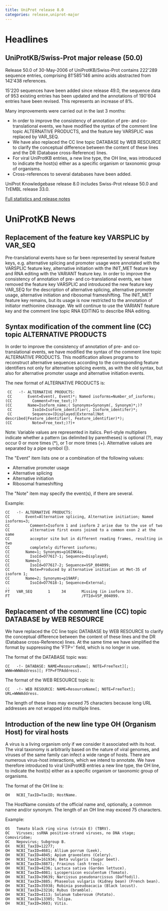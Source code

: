 ```yaml
---
title: UniProt release 8.0
categories: release,uniprot-major
---
```


# Headlines

## UniProtKB/Swiss-Prot major release (50.0)

Release 50.0 of 30-May-2006 of UniProtKB/Swiss-Prot contains 222'289 sequence entries, comprising 81'585'146 amino acids abstracted from 142'438 references.

15'220 sequences have been added since release 49.0, the sequence data of 953 existing entries has been updated and the annotations of 190'604 entries have been revised. This represents an increase of 8%.

Many improvements were carried out in the last 3 months:

-   In order to improve the consistency of annotation of pre- and co-translational events, we have modified the syntax of the comment line topic ALTERNATIVE PRODUCTS, and the feature key VARSPLIC was replaced by VAR\_SEQ.
-   We have also replaced the CC line topic DATABASE by WEB RESOURCE to clarify the conceptual difference between the content of these lines and the DR (Database cross-Reference) lines.
-   For viral UniProtKB entries, a new line type, the OH line, was introduced to indicate the host(s) either as a specific organism or taxonomic group of organisms.
-   Cross-references to several databases have been added.

UniProt Knowledgebase release 8.0 includes Swiss-Prot release 50.0 and TrEMBL release 33.0.

[Full statistics and release notes](http://www.expasy.org/txt/old-rel/relnotes.50.htm)

# UniProtKB News

## Replacement of the feature key VARSPLIC by VAR\_SEQ

Pre-translational events have so far been represented by several feature keys, e.g. alternative splicing and promoter usage were annotated with the VARSPLIC feature key, alternative initiation with the INIT\_MET feature key and RNA editing with the VARIANT feature key. In order to improve the consistency of annotation of pre- and co-translational events, we have removed the feature key VARSPLIC and introduced the new feature key VAR\_SEQ for the description of alternative splicing, alternative promoter usage, alternative initiation and ribosomal frameshifting. The INIT\_MET feature key remains, but its usage is now restricted to the annotation of initiator methionine cleavage. We will continue to use the VARIANT feature key and the comment line topic RNA EDITING to describe RNA editing.

## Syntax modification of the comment line (CC) topic ALTERNATIVE PRODUCTS

In order to improve the consistency of annotation of pre- and co-translational events, we have modified the syntax of the comment line topic ALTERNATIVE PRODUCTS. This modification allows programs to reconstruct alternative sequences according to the corresponding feature identifiers not only for alternative splicing events, as with the old syntax, but also for alternative promoter usage and alternative initiation events.

The new format of ALTERNATIVE PRODUCTS is:

     CC   -!- ALTERNATIVE PRODUCTS:
     CC       Event=Event(, Event)*; Named isoforms=Number_of_isoforms;
    (CC         Comment=Free_text;)?
    (CC       Name=Isoform_name;( Synonyms=Synonym(, Synonym)*;)?
     CC         IsoId=Isoform_identifier(, Isoform_identifer)*;
     CC         Sequence=(Displayed|External|Not described|Feature_identifier(, Feature_identifier)*);
    (CC         Note=Free_text;)?)+

Note: Variable values are represented in italics. Perl-style multipliers indicate whether a pattern (as delimited by parentheses) is optional (?), may occur 0 or more times (\*), or 1 or more times (+). Alternative values are separated by a pipe symbol (\|).

The "Event" item lists one or a combination of the following values:

-   Alternative promoter usage
-   Alternative splicing
-   Alternative initiation
-   Ribosomal frameshifting

The "Note" item may specify the event(s), if there are several.

Example:

    CC   -!- ALTERNATIVE PRODUCTS:
    CC       Event=Alternative splicing, Alternative initiation; Named isoforms=3;
    CC         Comment=Isoform 1 and isoform 2 arise due to the use of two
    CC         alternative first exons joined to a common exon 2 at the same
    CC         acceptor site but in different reading frames, resulting in two
    CC         completely different isoforms;
    CC       Name=1; Synonyms=p16INK4a;
    CC         IsoId=O77617-1; Sequence=Displayed;
    CC       Name=3;
    CC         IsoId=O77617-2; Sequence=VSP_004099;
    CC         Note=Produced by alternative initiation at Met-35 of isoform 1;
    CC       Name=2; Synonyms=p19ARF;
    CC         IsoId=O77618-1; Sequence=External;
    ..
    FT   VAR_SEQ       1     34       Missing (in isoform 3).
    FT                                /FTId=VSP_004099.

## Replacement of the comment line (CC) topic DATABASE by WEB RESOURCE

We have replaced the CC line topic DATABASE by WEB RESOURCE to clarify the conceptual difference between the content of these lines and the DR (Database cross-Reference) lines. At the same time we have simplified the format by suppressing the 'FTP=' field, which is no longer in use.

The format of the DATABASE topic was:

    CC   -!- DATABASE: NAME=ResourceName[; NOTE=FreeText][; WWW=WWWAddress][; FTP=FTPAddress].

The format of the WEB RESOURCE topic is:

    CC   -!- WEB RESOURCE: NAME=ResourceName[; NOTE=FreeText]; URL=WWWAddress.

The length of these lines may exceed 75 characters because long URL addresses are not wrapped into multiple lines.

## Introduction of the new line type OH (Organism Host) for viral hosts

A virus is a living organism only if we consider it associated with its host. The viral taxonomy is arbitrarily based on the nature of viral genomes, and viruses of the same family can infect a wide range of hosts. There are numerous virus-host interactions, which we intend to annotate. We have therefore introduced to viral UniProtKB entries a new line type, the OH line, to indicate the host(s) either as a specific organism or taxonomic group of organisms.

The format of the OH line is:

    OH   NCBI_TaxID=TaxID; HostName.

The HostName consists of the official name and, optionally, a common name and/or synonym. The length of an OH line may exceed 75 characters.

Example:

    OS   Tomato black ring virus (strain E) (TBRV).
    OC   Viruses; ssRNA positive-strand viruses, no DNA stage; Comoviridae;
    OC   Nepovirus; Subgroup B.
    OX   NCBI_TaxID=12277;
    OH   NCBI_TaxID=4681; Allium porrum (Leek).
    OH   NCBI_TaxID=4045; Apium graveolens (Celery).
    OH   NCBI_TaxID=161934; Beta vulgaris (Sugar beet).
    OH   NCBI_TaxID=38871; Fraxinus (ash trees).
    OH   NCBI_TaxID=4236; Lactuca sativa (Garden lettuce).
    OH   NCBI_TaxID=4081; Lycopersicon esculentum (Tomato).
    OH   NCBI_TaxID=39639; Narcissus pseudonarcissus (Daffodil).
    OH   NCBI_TaxID=3885; Phaseolus vulgaris (Kidney bean) (French bean).
    OH   NCBI_TaxID=35938; Robinia pseudoacacia (Black locust).
    OH   NCBI_TaxID=23216; Rubus (bramble).
    OH   NCBI_TaxID=4113; Solanum tuberosum (Potato).
    OH   NCBI_TaxID=13305; Tulipa.
    OH   NCBI_TaxID=3603; Vitis.
